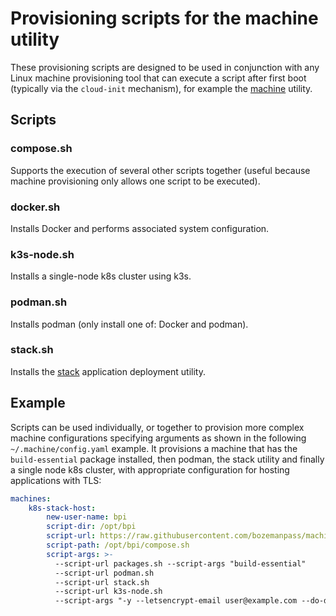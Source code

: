 # Provisioning scripts for the machine utility

These provisioning scripts are designed to be used in conjunction with any Linux machine provisioning
tool that can execute a script after first boot (typically via the `cloud-init` mechanism), for example
the [machine](https://github.com/stirlingbridge/machine) utility.

## Scripts

### compose.sh
Supports the execution of several other scripts together (useful because machine provisioning only allows one script to be executed).
### docker.sh
Installs Docker and performs associated system configuration.
### k3s-node.sh
Installs a single-node k8s cluster using k3s.
### podman.sh
Installs podman (only install one of: Docker and podman).
### stack.sh
Installs the [stack](https://github.com/bozemanpass/stack) application deployment utility.

## Example
Scripts can be used individually, or together to provision more complex machine configurations specifying arguments as shown in the following `~/.machine/config.yaml` example. It provisions a machine that has the `build-essential` package installed, then podman, the stack utility and finally a single node k8s cluster, with appropriate configuration for hosting applications with TLS:
```yaml
machines:
    k8s-stack-host:
        new-user-name: bpi
        script-dir: /opt/bpi
        script-url: https://raw.githubusercontent.com/bozemanpass/machine-provisioning/refs/heads/main/scripts/compose.sh
        script-path: /opt/bpi/compose.sh
        script-args: >-
          --script-url packages.sh --script-args "build-essential"
          --script-url podman.sh
          --script-url stack.sh
          --script-url k3s-node.sh
          --script-args "-y --letsencrypt-email user@example.com --do-dns-access-token ZZZZ --image-registry registry.digitalocean.com --image-registry-username user@example.com --image-registry-password YYYY"
```
